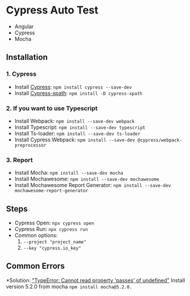 # Cypress Auto Test

* Angular
* Cypress
* Mocha

## Installation

### 1. Cypress

* Install [Cypress](https://www.cypress.io): `npm install cypress --save-dev`
* Install [Cypress-xpath](https://github.com/cypress-io/cypress-xpath): `npm install -D cypress-xpath`

### 2. If you want to use Typescript

* Install Webpack: `npm install --save-dev webpack`
* Install Typescript: `npm install --save-dev typescript`
* Install Ts-loader: `npm install --save-dev ts-loader`
* Install Cypress Webpack: `npm install --save-dev @cypress/webpack-preprocessor`

### 3.  Report

* Install Mocha: `npm install --save-dev mocha`
* Install Mochawesome: `npm install --save-dev mochawesome`
* Install Mochawesome Report Generator: `npm install --save-dev mochawesome-report-generator`

## Steps

* Cypress Open: `npx cypress open`
* Cypress Run: `npx cypress run `
* Common options:
  1. `--project "project_name"`
  2. `--key "cypress.io_key"`


## Common Errors

*Solution: ["TypeError: Cannot read property 'passes' of undefined"](https://stackoverflow.com/questions/55138378/got-typeerror-cannot-read-property-passes-of-undefined-using-cypress-when-gen)
Install version 5.2.0 from mocha `npm install mocha@5.2.0.`

